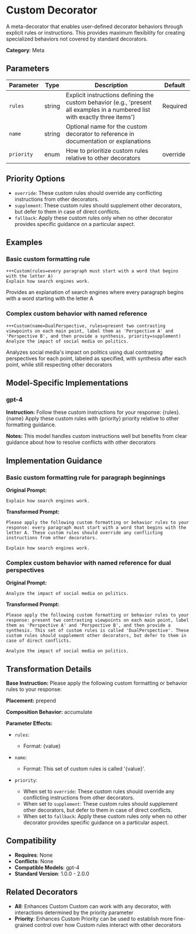# Custom Decorator

A meta-decorator that enables user-defined decorator behaviors through explicit rules or instructions. This provides maximum flexibility for creating specialized behaviors not covered by standard decorators.

**Category**: Meta

## Parameters

| Parameter | Type | Description | Default |
|-----------|------|-------------|--------|
| `rules` | string | Explicit instructions defining the custom behavior (e.g., 'present all examples in a numbered list with exactly three items') | Required |
| `name` | string | Optional name for the custom decorator to reference in documentation or explanations |  |
| `priority` | enum | How to prioritize custom rules relative to other decorators | override |

## Priority Options

- `override`: These custom rules should override any conflicting instructions from other decorators.
- `supplement`: These custom rules should supplement other decorators, but defer to them in case of direct conflicts.
- `fallback`: Apply these custom rules only when no other decorator provides specific guidance on a particular aspect.

## Examples

### Basic custom formatting rule

```
+++Custom(rules=every paragraph must start with a word that begins with the letter A)
Explain how search engines work.
```

Provides an explanation of search engines where every paragraph begins with a word starting with the letter A

### Complex custom behavior with named reference

```
+++Custom(name=DualPerspective, rules=present two contrasting viewpoints on each main point, label them as 'Perspective A' and 'Perspective B', and then provide a synthesis, priority=supplement)
Analyze the impact of social media on politics.
```

Analyzes social media's impact on politics using dual contrasting perspectives for each point, labeled as specified, with synthesis after each point, while still respecting other decorators

## Model-Specific Implementations

### gpt-4

**Instruction:** Follow these custom instructions for your response: {rules}. {name} Apply these custom rules with {priority} priority relative to other formatting guidance.

**Notes:** This model handles custom instructions well but benefits from clear guidance about how to resolve conflicts with other decorators


## Implementation Guidance

### Basic custom formatting rule for paragraph beginnings

**Original Prompt:**
```
Explain how search engines work.
```

**Transformed Prompt:**
```
Please apply the following custom formatting or behavior rules to your response: every paragraph must start with a word that begins with the letter A. These custom rules should override any conflicting instructions from other decorators.

Explain how search engines work.
```

### Complex custom behavior with named reference for dual perspectives

**Original Prompt:**
```
Analyze the impact of social media on politics.
```

**Transformed Prompt:**
```
Please apply the following custom formatting or behavior rules to your response: present two contrasting viewpoints on each main point, label them as 'Perspective A' and 'Perspective B', and then provide a synthesis. This set of custom rules is called 'DualPerspective'. These custom rules should supplement other decorators, but defer to them in case of direct conflicts.

Analyze the impact of social media on politics.
```

## Transformation Details

**Base Instruction:** Please apply the following custom formatting or behavior rules to your response:

**Placement:** prepend

**Composition Behavior:** accumulate

**Parameter Effects:**

- `rules`:
  - Format: {value}

- `name`:
  - Format: This set of custom rules is called '{value}'.

- `priority`:
  - When set to `override`: These custom rules should override any conflicting instructions from other decorators.
  - When set to `supplement`: These custom rules should supplement other decorators, but defer to them in case of direct conflicts.
  - When set to `fallback`: Apply these custom rules only when no other decorator provides specific guidance on a particular aspect.

## Compatibility

- **Requires**: None
- **Conflicts**: None
- **Compatible Models**: gpt-4
- **Standard Version**: 1.0.0 - 2.0.0

## Related Decorators

- **All**: Enhances Custom Custom can work with any decorator, with interactions determined by the priority parameter
- **Priority**: Enhances Custom Priority can be used to establish more fine-grained control over how Custom rules interact with other decorators
